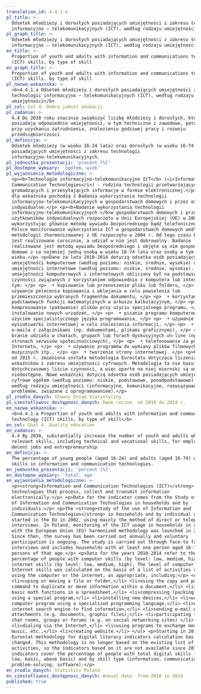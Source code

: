 ```yaml
---
translation_id: 4-4-1-a
pl_title: >-
  Odsetek młodzieży i dorosłych posiadających umiejętności z zakresu technologii
  informacyjno – telekomunikacyjnych (ICT), według rodzaju umiejętności
pl_graph_title: >-
  Odsetek młodzieży i dorosłych posiadających umiejętności z zakresu technologii
  informacyjno – telekomunikacyjnych (ICT), według rodzaju umiejętności
en_title: >-
  Proportion of youth and adults with information and communications technology
  (ICT) skills, by type of skill
en_graph_title: >-
  Proportion of youth and adults with information and communications technology
  (ICT) skills, by type of skill
pl_nazwa_wskaznika: >-
  <b>4.4.1.a Odsetek młodzieży i dorosłych posiadających umiejętności z zakresu
  technologii informacyjno – telekomunikacyjnych (ICT), według rodzaju
  umiejętności</b>
pl_cel: Cel 4. Dobra jakość edukacji
pl_zadanie: >-
  4.4 Do 2030 roku znacznie zwiększyć liczbę młodzieży i dorosłych, którzy
  posiadają odpowiednie umiejętności, w tym techniczne i zawodowe, potrzebne
  przy uzyskaniu zatrudnienia, znalezieniu godziwej pracy i rozwoju
  przedsiębiorczości
pl_definicja: >-
  Odsetek młodzieży (w wieku 16-24 lata) oraz dorosłych (w wieku 16-74 lata),
  posiadających umiejętności z zakresu technologii
  informacyjno-telekomunikacyjnych.
pl_jednostka_prezentacji: 'procent [%]'
pl_dostepne_wymiary: 'ogółem, wiek'
pl_wyjasnienia_metodologiczne: >-
  <p><b>Technologie informacyjno-telekomunikacyjne ICT</b> (<i>Information and
  Communication Technologies</i>) - rodzina technologii przetwarzających,
  gromadzących i przesyłających informacje w formie elektronicznej.</p> <p>Dane
  dla wskaźnika pochodzą z Badania wykorzystania technologii
  informacyjno-telekomunikacyjnych w gospodarstwach domowych i przez osoby
  indywidualne.</p> <p><b>Badanie wykorzystania technologii
  informacyjno-telekomunikacyjnych </b>w gospodarstwach domowych i przez
  użytkowników indywidualnych rozpoczęto w Unii Europejskiej (UE) w 2002 r.,
  wykorzystując głównie metodę wywiadu bezpośredniego bądź telefonicznego. W
  Polsce monitorowanie wykorzystania ICT w gospodarstwach domowych według
  metodologii zharmonizowanej z UE rozpoczęto w 2004 r. Od tego czasu badanie
  jest realizowane corocznie, a udział w nim jest dobrowolny. Badanie
  realizowane jest metodą wywiadu bezpośredniego i objęte są nim gospodarstwa
  domowe z co najmniej jedną osobą w wieku 16-74 lata oraz osoby w tym
  wieku.</p> <p>Dane za lata 2010-2014 dotyczą odsetka osób posiadającyh
  umiejętności komputerowe (według poziomu: niskie, średnie, wysokie) oraz
  umiejętności internetowe (według poziomu: niskie, średnie, wysokie). Poziom
  umiejętności komputerowych i internetowych obliczany był na podstawie listy
  czynności związanych z korzystaniem odpowiednio z komputera lub internetu, w
  tym: </p> <p>  • kopiowanie lub przenoszenie pliku lub folderu, </p> <p>  •
  używanie polecenia kopiowania i wklejania w celu powielenia lub
  przemieszczenia wybranych fragmentów dokumentu, </p> <p>  • korzystanie z
  podstawowych funkcji matematycznych w arkuszu kalkulacyjnym, </p> <p>  •
  kompresowanie (pakowanie) plików przy użyciu specjalnego programu, </p> <p>  •
  instalowanie nowych urządzeń, </p> <p>  • pisanie programu komputerowego z
  użyciem specjalistycznego języka programowania, </p> <p>  • używanie
  wyszukiwarki internetowej w celu znalezienia informacji, </p> <p>  • wysyłanie
  e-maila z załącznikami (np. dokumentami, plikami graficznymi), </p> <p>  •
  branie udziału w chatach, grupach lub forach dyskusyjnych on-line (np. na
  stronach serwisów społecznościowych), </p> <p>  • telefonowanie za pomocą
  Internetu, </p> <p>  • używanie programów do wymiany plików filmowych,
  muzycznych itp., </p> <p>  • tworzenie strony internetowej. </p> <p>Począwszy
  od 2015 r. zmieniona została metodologia Eurostatu dotycząca liczenia
  wskaźników z zakresu umiejętności cyfrowych. Metodologia ta nie bazuje już
  dotychczasowej liście czynności, a więc oparte na niej mierniki są od 2015 r.
  niedostępne. Nowe wskaźniki dotyczą odsetka osób posiadających umiejętności
  cyfrowe ogółem (według poziomu: niskie, podstawowe, ponadpodstawowe) oraz
  według rodzaju umiejętności (informacyjne, komunikacyjne, rozwiązywania
  problemów, związane z oprogramowaniem).</p>
pl_zrodlo_danych: Główny Urząd Statystyczny
pl_czestotliwosc_dostępnosc_danych: Dane roczne  od 2010 do 2014 r.
en_nazwa_wskaznika: >-
  <b>4.4.1.a Proportion of youth and adults with information and communications
  technology (ICT) skills, by type of skill</b>
en_cel: Goal 4. Quality education
en_zadanie: >-
  4.4 By 2030, substantially increase the number of youth and adults who have
  relevant skills, including technical and vocational skills, for employment,
  decent jobs and entrepreneurship
en_definicja: >-
  The percentage of young people (aged 16-24) and adults (aged 16-74) who have
  skills in information and communication technologies.
en_jednostka_prezentacji: 'percent [%]'
en_dostepne_wymiary: 'total, age'
en_wyjasnienia_metodologiczne: >-
  <p><strong>Information and Communication Technologies (ICT)</strong> -
  technologies that process, collect and transmit information
  electronically.</p> <p>Data for the indicator comes from the Study of the use
  of Information and Communication Technologies in households and by
  individuals.</p> <p>The <strong>study of the use of Information and
  Communication Technologies</strong> in households and by individual users
  started in the EU in 2002, using mainly the method of direct or telephone
  interviews. In Poland, monitoring of the ICT usage in households in accordance
  with the European Union (EU) harmonized methodology was launched in 2004.
  Since then, the survey has been carried out annually and voluntary
  participation is ongoing. The study is carried out through face-to face
  interviews and includes households with at least one person aged 16-74 and
  persons of that age.</p> <p>Data for the years 2010-2014 refer to the
  percentage of people with computer skills (by level: low, medium, high) and
  internet skills (by level: low, medium, high). The level of computer and
  Internet skills was calculated on the basis of a list of activities related to
  using the computer or the internet, as appropriate, including:</p> <ul>
  <li>coping or moving a file or folder,</li> <li>using the copy and paste
  command to duplicate or move information within a document,</li> <li>using the
  basic math functions in a spreadsheet,</li> <li>compressing (packing) files
  using a special program,</li> <li>installing new devices,</li> <li>writing a
  computer program using a specialized programming language,</li> <li>using an
  internet search engine to find information,</li> <li>sending e-mail with
  attachments (e.g. documents, graphic files),</li> <li>participating in online
  chat rooms, groups or forums (e.g. on social networking sites) </li>
  <li>dialing via the Internet,</li> <li>using programs to exchange movie files,
  music, etc.,</li> <li>creating website.</li> </ul> <p>Starting in 2015, the
  Eurostat methodology for digital literacy indicators calculation has been
  changed. This methodology is no longer based on the existing list of
  activities, so the indicators based on it are not available since 2015. New
  indicators cover the percentage of people with total digital skills (by level:
  low, basic, above basic) and by skill type (information, communication,
  problem-solving, software).</p>
en_zrodlo_danych: Statistics Poland
en_czestotliwosc_dostępnosc_danych: Annual data  from 2010 to 2014
published: true
---
```

